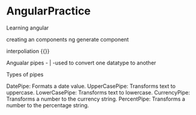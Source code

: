 # AngularPractice

Learning angular 

creating an components ng generate component <component name>

interpoliation {{}}

Angualar pipes - | -used to convert one datatype to another

Types of pipes
  
DatePipe: Formats a date value.
UpperCasePipe: Transforms text to uppercase.
LowerCasePipe: Transforms text to lowercase.
CurrencyPipe: Transforms a number to the currency string.
PercentPipe: Transforms a number to the percentage string.
